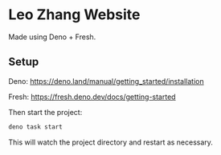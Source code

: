 # Leo Zhang Website

Made using Deno + Fresh.

## Setup
Deno: https://deno.land/manual/getting_started/installation

Fresh: https://fresh.deno.dev/docs/getting-started

Then start the project:

```bash
deno task start
```

This will watch the project directory and restart as necessary.
